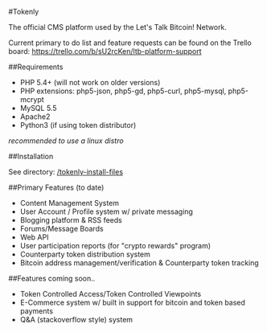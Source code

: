 #Tokenly 

The official CMS platform used by the Let's Talk Bitcoin! Network. 

Current primary to do list and feature requests can be found on the Trello board: https://trello.com/b/sU2rcKen/ltb-platform-support

##Requirements

* PHP 5.4+ (will not work on older versions)
* PHP extensions: php5-json, php5-gd, php5-curl, php5-mysql, php5-mcrypt
* MySQL 5.5
* Apache2
* Python3 (if using token distributor)

*recommended to use a linux distro*

##Installation

See directory: [/tokenly-install-files](/tokenly-install-files)

##Primary Features (to date)

* Content Management System
* User Account / Profile system w/ private messaging
* Blogging platform & RSS feeds
* Forums/Message Boards
* Web API
* User participation reports (for "crypto rewards" program)
* Counterparty token distribution system
* Bitcoin address management/verification & Counterparty token tracking

##Features coming soon..

* Token Controlled Access/Token Controlled Viewpoints
* E-Commerce system w/ built in support for bitcoin and token based payments
* Q&A (stackoverflow style) system
